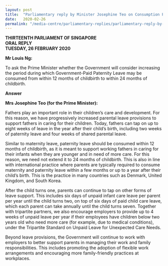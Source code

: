 ```yaml
---
layout: post
title:  "Parliamentary reply by Minister Josephine Teo on Consumption Period of Paternity Leave"
date:   2020-02-26
permalink: "/media-centre/parliamentary-replies/parliamentary-reply-by-Minister-Josephine-Teo-on-consumption-period-of-paternity-leave"
---
```


**THIRTEENTH PARLIAMENT OF SINGAPORE  
ORAL REPLY  
TUESDAY, 26 FEBRUARY 2020**  

**Mr Louis Ng:**

To ask the Prime Minister whether the Government will consider increasing the period during which Government-Paid Paternity Leave may be consumed from within 12 months of childbirth to within 24 months of childbirth. 

**Answer**

**Mrs Josephine Teo (for the Prime Minister):**

Fathers play an important role in their children’s care and development. For this reason, we have progressively increased parental leave provisions to support fathers in caring for their children. Today, fathers can tap on up to eight weeks of leave in the year after their child’s birth, including two weeks of paternity leave and four weeks of shared parental leave.  

Similar to maternity leave, paternity leave should be consumed within 12 months of childbirth, as it is meant to support working fathers in caring for their infants when they are younger and in need of more care. For this reason, we need not extend it to 24 months of childbirth. This is also in line with international practice where parents are typically required to consume maternity and paternity leave within a few months or up to a year after their child’s birth. This is the practice in many countries such as Denmark, United Kingdom, and South Korea. 

After the child turns one, parents can continue to tap on other forms of leave support. This includes six days of unpaid infant care leave per parent per year until the child turns two, on top of six days of paid child care leave, which each parent can take annually until the child turns seven. Together with tripartite partners, we also encourage employers to provide up to 4 weeks of unpaid leave per year if their employees have children below two years old who need more care (for example, due to medical conditions), under the Tripartite Standard on Unpaid Leave for Unexpected Care Needs. 

Beyond leave provisions, the Government will continue to work with employers to better support parents in managing their work and family responsibilities. This includes promoting the adoption of flexible work arrangements and encouraging more family-friendly practices at workplaces. 

